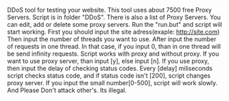 DDoS tool for testing your website. 
This tool uses about 7500 free Proxy Servers. 
Script is in folder "DDoS". There is also a list of Proxy Servers. 
You can edit, add or delete some proxy servers. 
Run the "run.but" and script will start working. 
First you should input the site adress(exaple: http://site.com) 
Then input the number of threads you want to use. 
After input the number of requests in one thread. In that case, if you input 0, than in one thread will be send infinity requests. 
Script works with proxy and without proxy. If you want to use proxy server, than input [y], else input [n]. 
If you use proxy, then input the delay of checking status codes. 
Every [delay] miliseconds script checks status code, and if status code isn't [200], script changes proxy server. 
If you input the small number[0-500], script will work slowly. 
And Please Don't attack other's. Its illegal.
